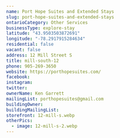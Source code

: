 ```yaml
---
name: Port Hope Suites and Extended Stays
slug: port-hope-suites-and-extended-stays
ontarioCategory: Other Services
businessType: explore-stay
latitude: "43.9503503872691"
longitude: "-78.2917915284634"
residential: false
vacant: false
address: 12 Mill Street S
title: mill-south-12
phone: 905-269-3650
website: https://porthopesuites.com/
facebook:
instagram:
twitter:
ownerName: Ken Garrett
mailingList: porthopesuites@gmail.com
buildingOwner:
buildingMailingList:
storefront: 12-mill-s.webp
otherPics:
  - image: 12-mill-s-2.webp
---
```


